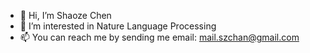 - 👋 Hi, I’m Shaoze Chen
- 👀 I’m interested in Nature Language Processing
- 📫 You can reach me by sending me email: mail.szchan@gmail.com

<!---
szchan/szchan is a ✨ special ✨ repository because its `README.md` (this file) appears on your GitHub profile.
You can click the Preview link to take a look at your changes.
--->
